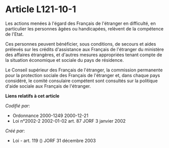 # Article L121-10-1

Les actions menées à l'égard des Français de l'étranger en difficulté, en particulier les personnes âgées ou handicapées,
relèvent de la compétence de l'Etat.

Ces personnes peuvent bénéficier, sous conditions, de secours et aides prélevés sur les crédits d'assistance aux Français de
l'étranger du ministère des affaires étrangères, et d'autres mesures appropriées tenant compte de la situation économique et
sociale du pays de résidence.

Le Conseil supérieur des Français de l'étranger, la commission permanente pour la protection sociale des Français de
l'étranger et, dans chaque pays considéré, le comité consulaire compétent sont consultés sur la politique d'aide sociale aux
Français de l'étranger.

**Liens relatifs à cet article**

_Codifié par_:

  - Ordonnance 2000-1249 2000-12-21
  - Loi n°2002-2 2002-01-02 art. 87 JORF 3 janvier 2002

_Créé par_:

  - Loi - art. 119 () JORF 31 décembre 2003
